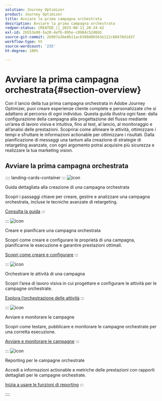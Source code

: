 ```yaml
---
solution: Journey Optimizer
product: Journey Optimizer
title: Avviare la prima campagna orchestrata
description: Avviare la prima campagna orchestrata
redpen-status: CREATED_||_2025-08-11_20-24-42
exl-id: 2b553e08-5a20-4efb-895e-c8984c52d6b5
source-git-commit: 2b907a3be8b11ac6308d0b563e122c88478d1d37
workflow-type: ht
source-wordcount: '235'
ht-degree: 100%

---
```


# Avviare la prima campagna orchestrata{#section-overview}

Con il lancio della tua prima campagna orchestrata in Adobe Journey Optimizer, puoi creare esperienze cliente complete e personalizzate che si adattano al percorso di ogni individuo. Questa guida illustra ogni fase: dalla configurazione della campagna alla progettazione del flusso mediante un’area di lavoro visiva e intuitiva, fino al test, al lancio, al monitoraggio e all’analisi delle prestazioni. Scoprirai come allineare le attività, ottimizzare i tempi e sfruttare le informazioni actionable per ottimizzare i risultati. Dalla pianificazione di messaggi una tantum alla creazione di strategie di retargeting avanzate, con ogni argomento potrai acquisire più sicurezza e realizzare la tua marketing vision.

## Avviare la prima campagna orchestrata

:::: landing-cards-container
:::
![icon](https://cdn.experienceleague.adobe.com/icons/circle-play.svg?lang=it)

Guida dettagliata alla creazione di una campagna orchestrata

Scopri i passaggi chiave per creare, gestire e analizzare una campagna orchestrata, incluse le tecniche avanzate di retargeting.

[Consulta la guida](../using/orchestrated/gs-campaign-creation.md)
:::

:::
![icon](https://cdn.experienceleague.adobe.com/icons/list-check.svg)

Creare e pianificare una campagna orchestrata

Scopri come creare e configurare le proprietà di una campagna, pianificarne le esecuzione e garantire prestazioni ottimali.

[Scopri come creare e configurare](../using/orchestrated/create-orchestrated-campaign.md)
:::

:::
![icon](https://cdn.experienceleague.adobe.com/icons/code-branch.svg)

Orchestrare le attività di una campagna

Scopri l’area di lavoro visiva in cui progettare e configurare le attività per le campagne orchestrate.

[Esplora l’orchestrazione delle attività](../using/orchestrated/orchestrate-activities.md)
:::

:::
![icon](https://cdn.experienceleague.adobe.com/icons/gear.svg)

Avviare e monitorare le campagne

Scopri come testare, pubblicare e monitorare le campagne orchestrate per una corretta esecuzione.

[Avviare e monitorare le campagne](../using/orchestrated/start-monitor-campaigns.md)
:::

:::
![icon](https://cdn.experienceleague.adobe.com/icons/chart-line.svg)

Reporting per le campagne orchestrate

Accedi a informazioni actionable e metriche delle prestazioni con rapporti dettagliati per le campagne orchestrate.

[Inizia a usare le funzioni di reporting](../using/orchestrated/reporting-campaigns.md)
:::

::::
